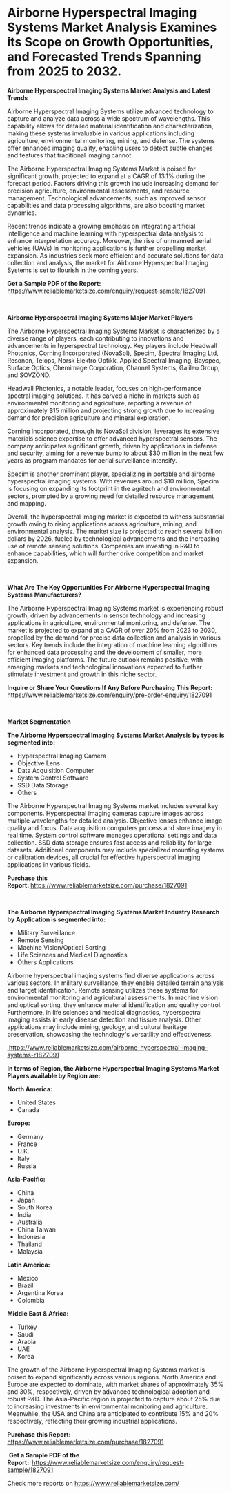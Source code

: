 <p><h1>Airborne Hyperspectral Imaging Systems Market Analysis Examines its Scope on Growth Opportunities, and Forecasted Trends Spanning from 2025 to 2032.</h1></p><p><strong>Airborne Hyperspectral Imaging Systems Market Analysis and Latest Trends</strong></p>
<p><p>Airborne Hyperspectral Imaging Systems utilize advanced technology to capture and analyze data across a wide spectrum of wavelengths. This capability allows for detailed material identification and characterization, making these systems invaluable in various applications including agriculture, environmental monitoring, mining, and defense. The systems offer enhanced imaging quality, enabling users to detect subtle changes and features that traditional imaging cannot.</p><p>The Airborne Hyperspectral Imaging Systems Market is poised for significant growth, projected to expand at a CAGR of 13.1% during the forecast period. Factors driving this growth include increasing demand for precision agriculture, environmental assessments, and resource management. Technological advancements, such as improved sensor capabilities and data processing algorithms, are also boosting market dynamics.</p><p>Recent trends indicate a growing emphasis on integrating artificial intelligence and machine learning with hyperspectral data analysis to enhance interpretation accuracy. Moreover, the rise of unmanned aerial vehicles (UAVs) in monitoring applications is further propelling market expansion. As industries seek more efficient and accurate solutions for data collection and analysis, the market for Airborne Hyperspectral Imaging Systems is set to flourish in the coming years.</p></p>
<p><strong>Get a Sample PDF of the Report:&nbsp;</strong> <a href="https://www.reliablemarketsize.com/enquiry/request-sample/1827091?utm_campaign=2413&utm_medium=2&utm_source=Github&utm_content=ia&utm_term=12042025&utm_id=airborne-hyperspectral-imaging-systems">https://www.reliablemarketsize.com/enquiry/request-sample/1827091</a></p>
<p>&nbsp;</p>
<p><strong>Airborne Hyperspectral Imaging Systems Major Market Players</strong></p>
<p><p>The Airborne Hyperspectral Imaging Systems Market is characterized by a diverse range of players, each contributing to innovations and advancements in hyperspectral technology. Key players include Headwall Photonics, Corning Incorporated (NovaSol), Specim, Spectral Imaging Ltd, Resonon, Telops, Norsk Elektro Optikk, Applied Spectral Imaging, Bayspec, Surface Optics, Chemimage Corporation, Channel Systems, Galileo Group, and SOVZOND.</p><p>Headwall Photonics, a notable leader, focuses on high-performance spectral imaging solutions. It has carved a niche in markets such as environmental monitoring and agriculture, reporting a revenue of approximately $15 million and projecting strong growth due to increasing demand for precision agriculture and mineral exploration.</p><p>Corning Incorporated, through its NovaSol division, leverages its extensive materials science expertise to offer advanced hyperspectral sensors. The company anticipates significant growth, driven by applications in defense and security, aiming for a revenue bump to about $30 million in the next few years as program mandates for aerial surveillance intensify.</p><p>Specim is another prominent player, specializing in portable and airborne hyperspectral imaging systems. With revenues around $10 million, Specim is focusing on expanding its footprint in the agritech and environmental sectors, prompted by a growing need for detailed resource management and mapping.</p><p>Overall, the hyperspectral imaging market is expected to witness substantial growth owing to rising applications across agriculture, mining, and environmental analysis. The market size is projected to reach several billion dollars by 2026, fueled by technological advancements and the increasing use of remote sensing solutions. Companies are investing in R&D to enhance capabilities, which will further drive competition and market expansion.</p></p>
<p>&nbsp;</p>
<p><strong>What Are The Key Opportunities For Airborne Hyperspectral Imaging Systems Manufacturers?</strong></p>
<p><p>The Airborne Hyperspectral Imaging Systems market is experiencing robust growth, driven by advancements in sensor technology and increasing applications in agriculture, environmental monitoring, and defense. The market is projected to expand at a CAGR of over 20% from 2023 to 2030, propelled by the demand for precise data collection and analysis in various sectors. Key trends include the integration of machine learning algorithms for enhanced data processing and the development of smaller, more efficient imaging platforms. The future outlook remains positive, with emerging markets and technological innovations expected to further stimulate investment and growth in this niche sector.</p></p>
<p><strong>Inquire or Share Your Questions If Any Before Purchasing This Report:</strong> <a href="https://www.reliablemarketsize.com/enquiry/pre-order-enquiry/1827091?utm_campaign=2413&utm_medium=2&utm_source=Github&utm_content=ia&utm_term=12042025&utm_id=airborne-hyperspectral-imaging-systems">https://www.reliablemarketsize.com/enquiry/pre-order-enquiry/1827091</a></p>
<p>&nbsp;</p>
<p><strong>Market Segmentation</strong></p>
<p><strong>The Airborne Hyperspectral Imaging Systems Market Analysis by types is segmented into:</strong></p>
<p><ul><li>Hyperspectral Imaging Camera</li><li>Objective Lens</li><li>Data Acquisition Computer</li><li>System Control Software</li><li>SSD Data Storage</li><li>Others</li></ul></p>
<p><p>The Airborne Hyperspectral Imaging Systems market includes several key components. Hyperspectral imaging cameras capture images across multiple wavelengths for detailed analysis. Objective lenses enhance image quality and focus. Data acquisition computers process and store imagery in real time. System control software manages operational settings and data collection. SSD data storage ensures fast access and reliability for large datasets. Additional components may include specialized mounting systems or calibration devices, all crucial for effective hyperspectral imaging applications in various fields.</p></p>
<p><strong>Purchase this Report:&nbsp;</strong><a href="https://www.reliablemarketsize.com/purchase/1827091?utm_campaign=2413&utm_medium=2&utm_source=Github&utm_content=ia&utm_term=12042025&utm_id=airborne-hyperspectral-imaging-systems">https://www.reliablemarketsize.com/purchase/1827091</a></p>
<p>&nbsp;</p>
<p><strong>The Airborne Hyperspectral Imaging Systems Market Industry Research by Application is segmented into:</strong></p>
<p><ul><li>Military Surveillance</li><li>Remote Sensing</li><li>Machine Vision/Optical Sorting</li><li>Life Sciences and Medical Diagnostics</li><li>Others Applications</li></ul></p>
<p><p>Airborne hyperspectral imaging systems find diverse applications across various sectors. In military surveillance, they enable detailed terrain analysis and target identification. Remote sensing utilizes these systems for environmental monitoring and agricultural assessments. In machine vision and optical sorting, they enhance material identification and quality control. Furthermore, in life sciences and medical diagnostics, hyperspectral imaging assists in early disease detection and tissue analysis. Other applications may include mining, geology, and cultural heritage preservation, showcasing the technology's versatility and effectiveness.</p></p>
<p><a href="https://www.reliablemarketsize.com/airborne-hyperspectral-imaging-systems-r1827091?utm_campaign=2413&utm_medium=2&utm_source=Github&utm_content=ia&utm_term=12042025&utm_id=airborne-hyperspectral-imaging-systems">&nbsp;https://www.reliablemarketsize.com/airborne-hyperspectral-imaging-systems-r1827091</a></p>
<p><strong>In terms of Region, the Airborne Hyperspectral Imaging Systems Market Players available by Region are:</strong></p>
<p>
    <p> <strong> North America: </strong>
        <ul>
            <li>United States</li>
            <li>Canada</li>
        </ul>
        </p> 
    <p> <strong> Europe: </strong>
        <ul>
            <li>Germany</li>
            <li>France</li>
            <li>U.K.</li>
            <li>Italy</li>
            <li>Russia</li>
        </ul>
        </p> 
    <p> <strong> Asia-Pacific: </strong>
        <ul>
            <li>China</li>
            <li>Japan</li>
            <li>South Korea</li>
            <li>India</li>
            <li>Australia</li>
            <li>China Taiwan</li>
            <li>Indonesia</li>
            <li>Thailand</li>
            <li>Malaysia</li>
        </ul>
        </p> 
    <p> <strong> Latin America: </strong>
        <ul>
            <li>Mexico</li>
            <li>Brazil</li>
            <li>Argentina Korea</li>
            <li>Colombia</li>
        </ul>
        </p> 
    <p> <strong> Middle East & Africa: </strong>
        <ul>
            <li>Turkey</li>
            <li>Saudi</li>
            <li>Arabia</li>
            <li>UAE</li>
            <li>Korea</li>
        </ul>
    </p>
    </p>
<p><p>The growth of the Airborne Hyperspectral Imaging Systems market is poised to expand significantly across various regions. North America and Europe are expected to dominate, with market shares of approximately 35% and 30%, respectively, driven by advanced technological adoption and robust R&D. The Asia-Pacific region is projected to capture about 25% due to increasing investments in environmental monitoring and agriculture. Meanwhile, the USA and China are anticipated to contribute 15% and 20% respectively, reflecting their growing industrial applications.</p></p>
<p><strong>Purchase this Report: </strong><a href="https://www.reliablemarketsize.com/purchase/1827091?utm_campaign=2413&utm_medium=2&utm_source=Github&utm_content=ia&utm_term=12042025&utm_id=airborne-hyperspectral-imaging-systems">https://www.reliablemarketsize.com/purchase/1827091</a></p>
<p>&nbsp;<strong>Get a Sample PDF of the Report:&nbsp;&nbsp;</strong><a href="https://www.reliablemarketsize.com/enquiry/request-sample/1827091?utm_campaign=2413&utm_medium=2&utm_source=Github&utm_content=ia&utm_term=12042025&utm_id=airborne-hyperspectral-imaging-systems">https://www.reliablemarketsize.com/enquiry/request-sample/1827091</a></p>
<p><strong></strong></p>
<p>Check more reports on <a href="https://www.reliablemarketsize.com/?utm_campaign=2413&utm_medium=2&utm_source=Github&utm_content=ia&utm_term=12042025&utm_id=airborne-hyperspectral-imaging-systems">https://www.reliablemarketsize.com/</a></p>